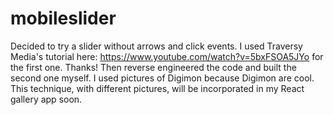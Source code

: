 # mobileslider

Decided to try a slider without arrows and click events.
I used Traversy Media's tutorial here: https://www.youtube.com/watch?v=5bxFSOA5JYo for the first one. Thanks!
Then reverse engineered the code and built the second one myself.
I used pictures of Digimon because Digimon are cool.
This technique, with different pictures, will be incorporated in my React gallery app soon.
